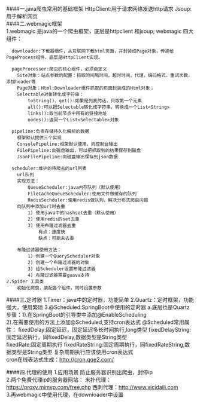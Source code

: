 ####一.java爬虫常用的基础框架 
	HttpClient:用于请求网络发送http请求
	Jsoup:用于解析网页  
####二.webmagic框架  
	1.webmagic 是java的一个爬虫框架，底层是httpclient 和jsoup;
	  webmagic 四大组件：
	
	  downloader:下载器组件，从互联网下载html页面，并封装成Page对象，传递给PageProcess组件，底层是HttpClient实现。
	
	  pageProcesser:爬虫的核心组件，必须自定义
	    Site对象：站点参数的配置：抓取的间隔时间，超时时间，代理，编码格式，重试次数，添加header等
	    Page对象：Html:Downloader组件抓取的页面封装成的Html对象；
	    Selectable对象转化成字符串：
	        toString()、get():如果是列表的话，只取第一个元素
	        all():可以把Selectable转化成字符串，转换成一个List<String>
	        links():取当前节点中所有的链接地址
	        nodes():返回一个List<Selectable>对象
	
	  pipeline:负责存储持久化解析的数据
	    框架默认提供三个实现
	    ConsolePipeline:框架默认使用，向控制台输出
	    FilePipeline:向磁盘输出，可以把抓取到的结果保存到磁盘
	    JsonFilePipeline:向磁盘输出保存到json数据
	
	  scheduler:维护的待爬去的url列表
	    url队列
	    实现方法：
	        QueueScheduler:java内存队列（默认使用）
	        FileCacheQueueScheduler:使用文件做缓存的队列
	        RedisSechduler:使用redis做队列，解决分布式爬虫问题
	    向队列中添加url时去重
	        1) 使用java中的hashset去重（默认使用）
	        2) 使用redis的set去重
	        3) 使用布隆过滤器去重
	            有点：速度快
	            缺点：可能未去重
	
	    布隆过滤器使用方法：
	        1) 创建一个QueryScheduler对象
	        2) 创建一个布隆过滤器的对象
	        3) 给Scheduler设置布隆过滤器
	        4) 布隆过滤器需要guava支持
	2.Spider 工具类 
		初始化爬虫，装配各个组件，同时设置参数    

####三.定时器 
	1.Timer：java中的定时器，功能简单 
	2.Quartz：定时框架，功能强大，使用繁琐 
	3.@Scheduled:SpringBoot中使用的定时器 
		a.底层也是Quartz 
		步骤：1).在SpringBoot的引导类中添加@EnableScheduling  
			 2).在需要使用的方法上添加@Scheduled,支持cron表达式 
	  @Scheduled常用属性： 
		fixedDelay:固定延迟，固定延迟多长时间执行,long类型 
		fixedDelayString:固定延迟执行，同fixedDelay,数据类型是String类型	
		fixedRate:固定周期执行
		fixedRateString:固定周期执行，同fixedRateString,数据类型是String类型 
		复杂周期执行应该使用cron表达式  
		cron在线表达式生成：http://cron.qqe2.com/     
		
	  
####四.代理的使用
	1.应用场景 
	  防止服务器识别出爬虫，封停ip  
	2.两个免费代理ip的服务器网站： 
	  米扑代理：https://proxy.mimvp.com/free.php
	  西刺代理：http://www.xicidaili.com   
	3.再webmagic中使用代理，在downloader中设置
	  
	  